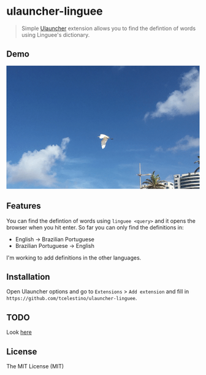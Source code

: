 # ulauncher-linguee

> Simple [Ulauncher](http://ulauncher.io) extension allows you to find the defintion of words using Linguee's dictionary.

## Demo

![ulauncher-linguee demo](demo.gif)

## Features

You can find the defintion of words using `linguee <query>` and it opens the browser when you hit enter. So far you can only find the definitions in:

  - English -> Brazilian Portuguese
  - Brazilian Portuguese -> English

I'm working to add definitions in the other languages.

## Installation

Open Ulauncher options and go to `Extensions` > `Add extension` and fill in `https://github.com/tcelestino/ulauncher-linguee`.

## TODO

Look [here](https://github.com/tcelestino/ulauncher-linguee/projects/1)

## License

The MIT License (MIT)
